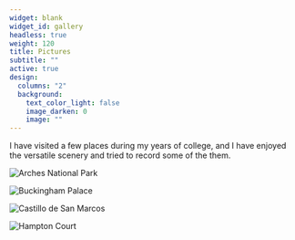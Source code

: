 ```yaml
---
widget: blank
widget_id: gallery
headless: true
weight: 120
title: Pictures
subtitle: ""
active: true
design:
  columns: "2"
  background:
    text_color_light: false
    image_darken: 0
    image: ""
---
```

I have visited a few places during my years of college, and I have enjoyed the versatile scenery and tried to record some of the them.

![](arches.jpg "Arches National Park")

![](buckingham-palace.jpg "Buckingham Palace")

![](staugustine.jpg " Castillo de San Marcos")

![](hampton-court.jpg "Hampton Court")